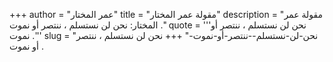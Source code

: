 +++
author = "عمر المختار"
title = "مقولة عمر المختار"
description = "مقولة عمر المختار: نحن لن نستسلم ، ننتصر أو نموت ."
quote = '''نحن لن نستسلم ، ننتصر أو نموت .''' 
slug = "نحن-لن-نستسلم--ننتصر-أو-نموت-"
+++
نحن لن نستسلم ، ننتصر أو نموت .
